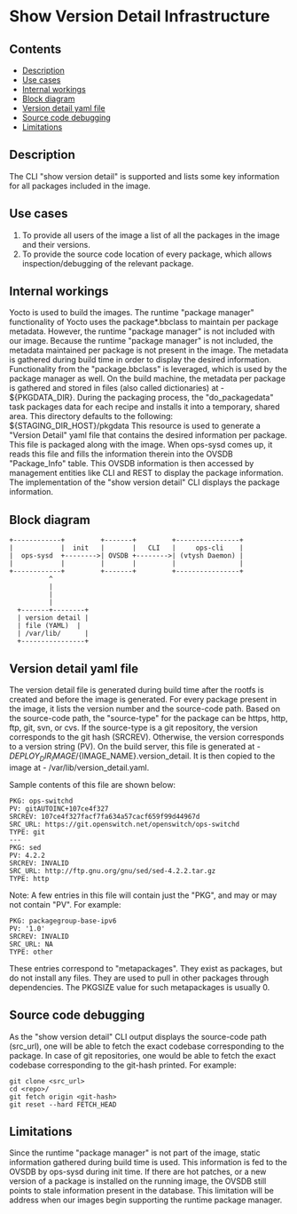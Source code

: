 # Show Version Detail Infrastructure

## Contents
- [Description](#description)
- [Use cases](#use-cases)
- [Internal workings](#internal-workings)
- [Block diagram](#block-diagram)
- [Version detail yaml file](#version-detail-yaml-file)
- [Source code debugging](#source-code-debugging)
- [Limitations](#limitations)

## Description
The CLI "show version detail" is supported and lists some key information for all packages included in the image.

## Use cases
1. To provide all users of the image a list of all the packages in the image and their versions.
2. To provide the source code location of every package, which allows inspection/debugging of the relevant package.

## Internal workings
Yocto is used to build the images.
The runtime "package manager" functionality of Yocto uses the package*.bbclass to maintain per package metadata.
However, the runtime "package manager" is not included with our image.
Because the runtime "package manager" is not included, the metadata maintained per package is not present in the image.
The metadata is gathered during build time in order to display the desired information.
Functionality from the "package.bbclass" is leveraged, which is used by the package manager as well.
On the build machine, the metadata per package is gathered and stored in files (also called dictionaries) at - ${PKGDATA_DIR}.
During the packaging process, the "do_packagedata" task packages data for each recipe and installs it into a temporary, shared area. This directory defaults to the following: ${STAGING_DIR_HOST}/pkgdata
This resource is used to generate a "Version Detail" yaml file that contains the desired information per package.
This file is packaged along with the image.
When ops-sysd comes up, it reads this file and fills the information therein into the OVSDB "Package_Info" table.
This OVSDB information is then accessed by management entities like CLI and REST to display the package information.
The implementation of the "show version detail" CLI displays the package information.

## Block diagram
```ditaa
+------------+         +-------+         +----------------+
|            |  init   |       |   CLI   |     ops-cli    |
|  ops-sysd  +-------->| OVSDB +-------->| (vtysh Daemon) |
|            |         |       |         |                |
+------------+         +-------+         +----------------+
          ^
          |
          |
          |
  +-------+--------+
  | version detail |
  | file (YAML)  |
  | /var/lib/      |
  +----------------+

```

##  Version detail yaml file
The version detail file is generated during build time after the rootfs is created and before the image is generated.
For every package present in the image, it lists the version number and the source-code path.
Based on the source-code path, the "source-type" for the package can be https, http, ftp, git, svn, or cvs.
If the source-type is a git repository, the version corresponds to the git hash (SRCREV).
Otherwise, the version corresponds to a version string (PV).
On the build server, this file is generated at - ${DEPLOY_DIR_IMAGE}/${IMAGE_NAME}.version_detail.
It is then copied to the image at - /var/lib/version_detail.yaml.

Sample contents of this file are shown below:

```ditaa
PKG: ops-switchd
PV: gitAUTOINC+107ce4f327
SRCREV: 107ce4f327facf7fa634a57cacf659f99d44967d
SRC_URL: https://git.openswitch.net/openswitch/ops-switchd
TYPE: git
---
PKG: sed
PV: 4.2.2
SRCREV: INVALID
SRC_URL: http://ftp.gnu.org/gnu/sed/sed-4.2.2.tar.gz
TYPE: http
```
Note:
A few entries in this file will contain just the "PKG", and may or may not contain "PV".
For example:
```ditaa
PKG: packagegroup-base-ipv6
PV: '1.0'
SRCREV: INVALID
SRC_URL: NA
TYPE: other
```
These entries correspond to "metapackages". They exist as packages, but do not install any files. They are used to pull in other packages through dependencies. The PKGSIZE value for such metapackages is usually 0.

## Source code debugging
As the "show version detail" CLI output displays the source-code path (src_url), one will be able to fetch the exact codebase corresponding to the package. In case of git repositories, one would be able to fetch the exact codebase corresponding to the git-hash printed.
For example:
```ditaa
git clone <src_url>
cd <repo>/
git fetch origin <git-hash>
git reset --hard FETCH_HEAD
```

## Limitations
Since the runtime "package manager" is not part of the image, static information gathered during build time is used.
This information is fed to the OVSDB by ops-sysd during init time.
If there are hot patches, or a new version of a package is installed on the running image, the OVSDB still points to stale information present in the database. This limitation will be address when our images begin supporting the runtime package manager.
